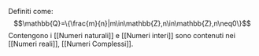 Definiti come:
$$\mathbb{Q}=\{\frac{m}{n}|m\in\mathbb{Z},n\in\mathbb{Z},n\neq0\}$$
Contengono i [[Numeri naturali]] e [[Numeri interi]] sono contenuti nei [[Numeri reali]], [[Numeri Complessi]].